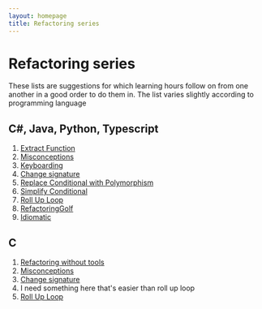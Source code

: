 ```yaml
---
layout: homepage
title: Refactoring series
---
```


# Refactoring series
These lists are suggestions for which learning hours follow on from one another in a good order to do them in. The list varies slightly according to programming language

## C#, Java, Python, Typescript

1. [Extract Function](/learning_hours/refactoring/extract_function.html)
2. [Misconceptions](/learning_hours/refactoring/misconceptions.html)
3. [Keyboarding](/learning_hours/refactoring/keyboarding.html)
4. [Change signature](/learning_hours/refactoring/change_signature.html)
5. [Replace Conditional with Polymorphism](/learning_hours/refactoring/conditional_to_polymorphism.html)
6. [Simplify Conditional](/learning_hours/refactoring/simplify_conditional.html)
7. [Roll Up Loop](/learning_hours/refactoring/roll_up_loop.html)
8. [RefactoringGolf](/learning_hours/refactoring/golf.html)
9. [Idiomatic](/learning_hours/refactoring/idiomatic.html)

## C

1. [Refactoring without tools](/learning_hours/refactoring/refactoring_without_tools.html)
2. [Misconceptions](/learning_hours/refactoring/misconceptions.html)
3. [Change signature](/learning_hours/refactoring/change_signature.html)
4. I need something here that's easier than roll up loop
5. [Roll Up Loop](/learning_hours/refactoring/roll_up_loop.html)
